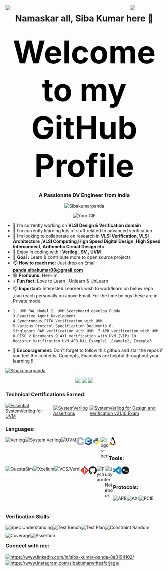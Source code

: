 <img align="left" src="https://user-images.githubusercontent.com/65187002/144930161-2f783401-8d27-4fdf-a2f7-cc0ba32f1f1f.gif" width="21%" style="display:inline;"><img align="right" src="https://user-images.githubusercontent.com/65187002/144930161-2f783401-8d27-4fdf-a2f7-cc0ba32f1f1f.gif" width="21%" style="display:inline;">

<h1 align="center">
  Namaskar all, Siba Kumar here 👋 
</h1>

<p align="center" style="margin: 30px 8px 15px; color: black; font-size: 100px; font-weight: bold;">
  Welcome to my GitHub Profile
</p>

<h3 align="center">
  A Passionate DV Engineer from India
</h3>

<p align="center"> 
  <img src="https://komarev.com/ghpvc/?username=Sibakumarpanda&label=Profileviews&color=brightgreen&style=flat" alt="Sibakumarpanda" width="150" /> 
</p>

<div align="center">
  <img src="https://user-images.githubusercontent.com/74038190/229223263-cf2e4b07-2615-4f87-9c38-e37600f8381a.gif" alt="Your GIF" width="300">
</div>

- 🔭 I’m currently working on **VLSI Design & Verification domain**
- 🌱 I’m currently learning lots of stuff related to advanced verification
- 👯 I’m looking to collaborate on research in **VLSI Verification, VLSI Architecture ,VLSI Computing,High Speed Digital Design ,High Speed Interconnect, Arithmetic Circuit Design etc**
- 🤔 Enjoy in coding with : **Verilog , SV , UVM**
- 💬 **Goal :** Learn & contribute more to open source projects
- 📫 **How to reach me:** Just drop an Email: **panda.sibakumar08@gmail.com**
- 😄 **Pronouns:** He/Him
- ⚡ **Fun fact:** Love to Learn , Unlearn & UnLearn
- 📫 **Important:** Interested Learners wish to work/learn on below repo ,can reach personally on above Email. For the time beings these are in Private mode.
-     1. UVM_RAL_Model 2. UVM_Scoreboard_develop_Funda 3.Reactive_Agent_Development 4.Synchronous_FIFO_Verification_with_UVM  5.Various_Protocol_Specification_Documents 6. Singleport_RAM_verification_with_UVM  7.APB_verification_with_UVM  8.RISC_V_Documents 9.AXI_verification_with_UVM (VIP) 10. Register_Verification_UVM_APB_RAL_Example1 ,Example2, Example3
- 🤔 **Encouragement:** Don't forget to follow this github and star the repos if you feel the contents, Concepts, Examples are helpful throughout your learning !!!
  
[![Sibakumarpanda](https://github-readme-activity-graph.vercel.app/graph?username=Sibakumarpanda&theme=react)](https://github.com/Sibakumarpanda/github-readme-activity-graph)

<!--
![Sibakumarpanda's GitHub stats](https://github-readme-stats.vercel.app/api?username=Sibakumarpanda&hide_border=true&show_icons=true)
![Top Langs](https://github-readme-stats.vercel.app/api/top-langs/?username=Sibakumarpanda&layout=compact&hide_border=true&count_private=true)
-->
<p align="center">
  <img src="https://github-readme-stats.vercel.app/api?username=Sibakumarpanda&show_icons=true&theme=tokyonight" height="140"/>
  <img src="https://github-readme-streak-stats.herokuapp.com/?user=Sibakumarpanda&theme=tokyonight" height="140"/>
  <!-- To improve language accuracy, exclude irrelevant repos here -->
  <img src="https://github-readme-stats.vercel.app/api/top-langs/?username=Sibakumarpanda&layout=compact&theme=tokyonight&exclude_repo=old-repo1,old-repo2" height="140"/>
</p>

<h3 align="left">
  Technical Certifications Earned:
</h3>
<!--START_SECTION:badges-->

<div style="display: flex; align-items: center;">
  
  <a href="https://www.credly.com/badges/c95c148f-fd12-4ced-bffb-18ef7717a88c" title="Essential SystemVerilog for UVM">
    <img src="https://images.credly.com/size/100x100/images/e5d83252-20b1-4515-98df-5b7d0c46ab35/image.png" alt="Essential SystemVerilog for UVM" style="margin-right: 10px;">
  </a>
  <a href="https://www.credly.com/badges/5fc15a79-00b9-4cf6-a6b2-b8aa8d771eec" title="SystemVerilog Assertions">
    <img src="https://images.credly.com/size/100x100/images/7b99801b-c3d8-4e7d-8a0d-7f9449bb8c6a/image.png" alt="SystemVerilog Assertions">
  </a>
  <a href="https://www.credly.com/badges/1d1a7a99-d98a-4ac7-90f9-59f5e206b434" title="SystemVerilog for Design and Verification v21.10 Exam">
    <img src="https://images.credly.com/size/100x100/images/04d457c8-c5a3-4323-bd2a-cd93a1cd8c6f/image.png" alt="SystemVerilog for Design and Verification v21.10 Exam">
  </a>
 
</div>

<!--END_SECTION:badges-->

<h3 align="left">
  Languages:
</h3>
<p align="left"> 
<img align="left" alt="Verilog" height="26px" src="https://img.shields.io/badge/%20Verilog-%20-deeppink" />
<img align="left" alt="System Verilog" height="26px" src="https://img.shields.io/badge/%20System Verilog-%20-deeppink" />
<img align="left" alt="UVM" height="26px" src="https://img.shields.io/badge/%20UVM-%20-deeppink" />
<img align="left" alt="c-original" width="26px" src="https://raw.githubusercontent.com/devicons/devicon/master/icons/c/c-original.svg" />
<img align="left" alt="cplusplus-original" width="26px" src="https://raw.githubusercontent.com/devicons/devicon/master/icons/cplusplus/cplusplus-original.svg" />
<img align="left" alt="python-original" width="26px" src="https://raw.githubusercontent.com/devicons/devicon/master/icons/python/python-original.svg" />
<img align="left" alt="logos-perl" width="26px" src="https://api.iconify.design/logos-perl.svg" />
<img align="left" alt="Linux" width="26px" src="https://raw.githubusercontent.com/github/explore/80688e429a7d4ef2fca1e82350fe8e3517d3494d/topics/linux/linux.png" />
<br />
<br />

<h3 align="left">
  Tools:
</h3>
<p align="left"> 
<img align="left" alt="QuestaSim" height="26px" src="https://img.shields.io/badge/%20QuestaSim-%20-limegreen" />
<img align="left" alt="Xcelium" height="26px" src="https://img.shields.io/badge/%20Xcelium-%20-limegreen" />
<img align="left" alt="VCS/Verdi" height="26px" src="https://img.shields.io/badge/%20VCS/Verdi-%20-limegreen" />
<img align="left" alt="Git" width="26px" src="https://raw.githubusercontent.com/github/explore/80688e429a7d4ef2fca1e82350fe8e3517d3494d/topics/git/git.png" />
<img align="left" alt="GitHub" width="26px" src="https://raw.githubusercontent.com/github/explore/78df643247d429f6cc873026c0622819ad797942/topics/github/github.png" />
<img align="left" alt="Pycharm" width="26px" src="https://upload.wikimedia.org/wikipedia/commons/1/1d/PyCharm_Icon.svg" />  
<img align="left" alt="JupyterNotebook" width="26px" src="https://upload.wikimedia.org/wikipedia/commons/3/38/Jupyter_logo.svg" />  
<img align="left" alt="Visual Studio Code" width="26px" src="https://raw.githubusercontent.com/github/explore/80688e429a7d4ef2fca1e82350fe8e3517d3494d/topics/visual-studio-code/visual-studio-code.png" />
<img align="left" alt="Terminal" width="26px" src="https://raw.githubusercontent.com/github/explore/80688e429a7d4ef2fca1e82350fe8e3517d3494d/topics/terminal/terminal.png" />
<br />
<br />

<h3 align="left">
  Protocols:
</h3>
<p align="left"> 
<img align="left" alt="APB" height="26px" src="https://img.shields.io/badge/%20APB-%20-orangered" />
<img align="left" alt="AXI" height="26px" src="https://img.shields.io/badge/%20AXI-%20-orangered" />  
<img align="left" alt="PCIE" height="26px" src="https://img.shields.io/badge/%20PCIE-%20-orangered" />
<br />
<br />

<h3 align="left">
  Verification Skills:
</h3>
<p align="left"> 
<img align="left" alt="Spec Understanding" height="26px" src="https://img.shields.io/badge/%20Spec Understanding-%20-darkorange" />
<img align="left" alt="Test Bench" height="26px" src="https://img.shields.io/badge/%20Test Bench-%20-darkorange" />
<img align="left" alt="Test Plan" height="26px" src="https://img.shields.io/badge/%20Test Plan-%20-darkorange" /> 
<img align="left" alt="Constraint Random" height="26px" src="https://img.shields.io/badge/%20Constraint Random-%20-darkorange" />  
<img align="left" alt="Coverage" height="26px" src="https://img.shields.io/badge/%20Coverage-%20-darkorange" />  
<img align="left" alt="Assertion" height="26px" src="https://img.shields.io/badge/%20Assertion-%20-darkorange" />

<br />
<br />

<h3 align="left">
  Connect with me:
</h3>
<p align="left">
<a href="https://www.linkedin.com/in/siba-kumar-panda-8a3194102/" target="blank"><img align="center" src="https://raw.githubusercontent.com/rahuldkjain/github-profile-readme-generator/master/src/images/icons/Social/linked-in-alt.svg" alt="https://www.linkedin.com/in/siba-kumar-panda-8a3194102/" height="30" width="40" /></a>
<a href="https://www.instagram.com/sibakumarwritesforjaga/" target="blank"><img align="center" src="https://raw.githubusercontent.com/rahuldkjain/github-profile-readme-generator/master/src/images/icons/Social/instagram.svg" alt="https://www.instagram.com/sibakumarwritesforjaga/" height="30" width="40" />
</a> 
<!--
<p><img align="center" src="https://github-readme-streak-stats.herokuapp.com/?user=Sibakumarpanda&" alt="Sibakumarpanda" /></p>
-->
